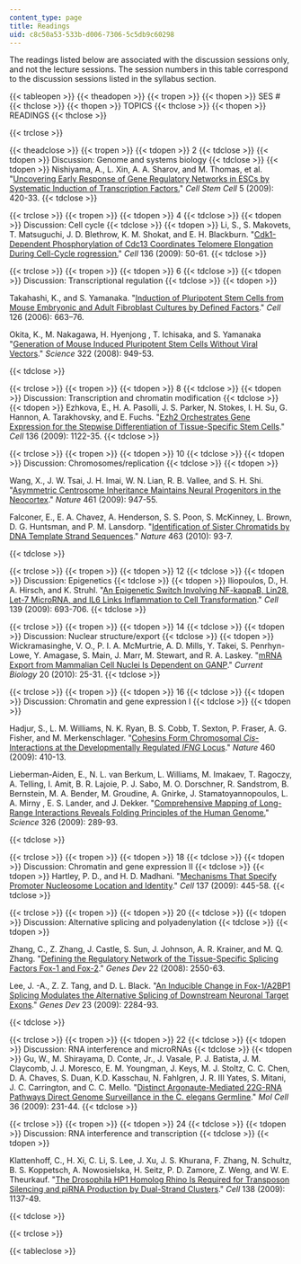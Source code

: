 ```yaml
---
content_type: page
title: Readings
uid: c8c50a53-533b-d006-7306-5c5db9c60298
---
```


The readings listed below are associated with the discussion sessions only, and not the lecture sessions. The session numbers in this table correspond to the discussion sessions listed in the syllabus section.

{{< tableopen >}}
{{< theadopen >}}
{{< tropen >}}
{{< thopen >}}
SES #
{{< thclose >}}
{{< thopen >}}
TOPICS
{{< thclose >}}
{{< thopen >}}
READINGS
{{< thclose >}}

{{< trclose >}}

{{< theadclose >}}
{{< tropen >}}
{{< tdopen >}}
2
{{< tdclose >}}
{{< tdopen >}}
Discussion: Genome and systems biology
{{< tdclose >}}
{{< tdopen >}}
Nishiyama, A., L. Xin, A. A. Sharov, and M. Thomas, et al. "[Uncovering Early Response of Gene Regulatory Networks in ESCs by Systematic Induction of Transcription Factors.](http://www.ncbi.nlm.nih.gov/pubmed/19796622)" _Cell Stem Cell_ 5 (2009): 420-33.
{{< tdclose >}}

{{< trclose >}}
{{< tropen >}}
{{< tdopen >}}
4
{{< tdclose >}}
{{< tdopen >}}
Discussion: Cell cycle
{{< tdclose >}}
{{< tdopen >}}
Li, S., S. Makovets, T. Matsuguchi, J. D. Blethrow, K. M. Shokat, and E. H. Blackburn. "[Cdk1-Dependent Phosphorylation of Cdc13 Coordinates Telomere Elongation During Cell-Cycle rogression.](http://www.ncbi.nlm.nih.gov/pubmed/19135888)" _Cell_ 136 (2009): 50-61.
{{< tdclose >}}

{{< trclose >}}
{{< tropen >}}
{{< tdopen >}}
6
{{< tdclose >}}
{{< tdopen >}}
Discussion: Transcriptional regulation
{{< tdclose >}}
{{< tdopen >}}


Takahashi, K., and S. Yamanaka. "[Induction of Pluripotent Stem Cells from Mouse Embryonic and Adult Fibroblast Cultures by Defined Factors](http://www.cell.com/abstract/S0092-8674%2806%2900976-7)." _Cell_ 126 (2006): 663–76.

Okita, K., M. Nakagawa, H. Hyenjong , T. Ichisaka, and S. Yamanaka  "[Generation of Mouse Induced Pluripotent Stem Cells Without Viral Vectors](http://www.sciencemag.org/cgi/content/full/322/5903/949)." _Science_ 322 (2008): 949-53.


{{< tdclose >}}

{{< trclose >}}
{{< tropen >}}
{{< tdopen >}}
8
{{< tdclose >}}
{{< tdopen >}}
Discussion: Transcription and chromatin modification
{{< tdclose >}}
{{< tdopen >}}
Ezhkova, E., H. A. Pasolli, J. S. Parker, N. Stokes, I. H. Su, G. Hannon, A. Tarakhovsky, and E. Fuchs. "[Ezh2 Orchestrates Gene Expression for the Stepwise Differentiation of Tissue-Specific Stem Cells](http://www.ncbi.nlm.nih.gov/pubmed/19303854)." _Cell_ 136 (2009): 1122-35.
{{< tdclose >}}

{{< trclose >}}
{{< tropen >}}
{{< tdopen >}}
10
{{< tdclose >}}
{{< tdopen >}}
Discussion: Chromosomes/replication
{{< tdclose >}}
{{< tdopen >}}


Wang, X., J. W. Tsai, J. H. Imai, W. N. Lian, R. B. Vallee, and S. H. Shi. "[Asymmetric Centrosome Inheritance Maintains Neural Progenitors in the Neocortex](http://dx.doi.org/10.1038/nature08435)." _Nature_ 461 (2009): 947-55.

Falconer, E., E. A. Chavez, A. Henderson, S. S. Poon, S. McKinney, L. Brown, D. G. Huntsman, and P. M. Lansdorp. "[Identification of Sister Chromatids by DNA Template Strand Sequences](http://dx.doi.org/10.1038/nature08644)." _Nature_ 463 (2010): 93-7.


{{< tdclose >}}

{{< trclose >}}
{{< tropen >}}
{{< tdopen >}}
12
{{< tdclose >}}
{{< tdopen >}}
Discussion: Epigenetics
{{< tdclose >}}
{{< tdopen >}}
Iliopoulos, D., H. A. Hirsch, and K. Struhl. "[An Epigenetic Switch Involving NF-kappaB, Lin28, Let-7 MicroRNA, and IL6 Links Inflammation to Cell Transformation](http://www.cell.com/fulltext/S0092-8674%2809%2901302-6)." _Cell_ 139 (2009): 693-706.
{{< tdclose >}}

{{< trclose >}}
{{< tropen >}}
{{< tdopen >}}
14
{{< tdclose >}}
{{< tdopen >}}
Discussion: Nuclear structure/export
{{< tdclose >}}
{{< tdopen >}}
Wickramasinghe, V. O., P. I. A. McMurtrie, A. D. Mills, Y. Takei, S. Penrhyn-Lowe, Y. Amagase, S. Main, J. Marr, M. Stewart, and R. A. Laskey. "[mRNA Export from Mammalian Cell Nuclei Is Dependent on GANP](http://www.cell.com/current-biology/fulltext/S0960-9822%2809%2901995-2#Summary)." _Current Biology_ 20 (2010): 25-31.
{{< tdclose >}}

{{< trclose >}}
{{< tropen >}}
{{< tdopen >}}
16
{{< tdclose >}}
{{< tdopen >}}
Discussion: Chromatin and gene expression I
{{< tdclose >}}
{{< tdopen >}}


Hadjur, S., L. M. Williams, N. K. Ryan, B. S. Cobb, T. Sexton, P. Fraser, A. G. Fisher, and M. Merkenschlager. "[Cohesins Form Chromosomal _Cis_\-Interactions at the Developmentally Regulated _IFNG_ Locus](http://dx.doi.org/10.1038/nature08079)." _Nature_ 460 (2009): 410-13.

Lieberman-Aiden, E., N. L. van Berkum, L. Williams, M. Imakaev, T. Ragoczy, A. Telling, I. Amit, B. R. Lajoie, P. J. Sabo, M. O. Dorschner, R. Sandstrom, B. Bernstein, M. A. Bender, M. Groudine, A. Gnirke, J. Stamatoyannopoulos, L. A. Mirny , E. S. Lander, and J. Dekker. "[Comprehensive Mapping of Long-Range Interactions Reveals Folding Principles of the Human Genome.](http://www.ncbi.nlm.nih.gov/pubmed/19815776)" _Science_ 326 (2009): 289-93.


{{< tdclose >}}

{{< trclose >}}
{{< tropen >}}
{{< tdopen >}}
18
{{< tdclose >}}
{{< tdopen >}}
Discussion: Chromatin and gene expression II
{{< tdclose >}}
{{< tdopen >}}
Hartley, P. D., and H. D. Madhani. "[Mechanisms That Specify Promoter Nucleosome Location and Identity](http://www.cell.com/abstract/S0092-8674%2809%2900257-8)." _Cell_ 137 (2009): 445-58.
{{< tdclose >}}

{{< trclose >}}
{{< tropen >}}
{{< tdopen >}}
20
{{< tdclose >}}
{{< tdopen >}}
Discussion: Alternative splicing and polyadenylation
{{< tdclose >}}
{{< tdopen >}}


Zhang, C., Z. Zhang, J. Castle, S. Sun, J. Johnson, A. R. Krainer, and M. Q. Zhang. "[Defining the Regulatory Network of the Tissue-Specific Splicing Factors Fox-1 and Fox-2](http://genesdev.cshlp.org/content/22/18/2550.full)." _Genes Dev_ 22 (2008): 2550-63.

Lee, J. -A., Z. Z. Tang, and D. L. Black. "[An Inducible Change in Fox-1/A2BP1 Splicing Modulates the Alternative Splicing of Downstream Neuronal Target Exons](http://genesdev.cshlp.org/content/23/19/2284.full)." _Genes Dev_ 23 (2009): 2284-93.


{{< tdclose >}}

{{< trclose >}}
{{< tropen >}}
{{< tdopen >}}
22
{{< tdclose >}}
{{< tdopen >}}
Discussion: RNA interference and microRNAs
{{< tdclose >}}
{{< tdopen >}}
Gu, W., M. Shirayama, D. Conte, Jr., J. Vasale, P. J. Batista, J. M. Claycomb, J. J. Moresco, E. M. Youngman, J. Keys, M. J. Stoltz, C. C. Chen, D. A. Chaves, S. Duan, K.D. Kasschau, N. Fahlgren, J. R. III Yates, S. Mitani, J. C. Carrington, and C. C. Mello. "[Distinct Argonaute-Mediated 22G-RNA Pathways Direct Genome Surveillance in the C. elegans Germline](http://www.ncbi.nlm.nih.gov/pubmed/19800275)." _Mol Cell_ 36 (2009): 231-44.
{{< tdclose >}}

{{< trclose >}}
{{< tropen >}}
{{< tdopen >}}
24
{{< tdclose >}}
{{< tdopen >}}
Discussion: RNA interference and transcription
{{< tdclose >}}
{{< tdopen >}}


Klattenhoff, C., H. Xi, C. Li, S. Lee, J. Xu, J. S. Khurana, F. Zhang, N. Schultz, B. S. Koppetsch, A. Nowosielska, H. Seitz, P. D. Zamore, Z. Weng, and W. E. Theurkauf. "[The Drosophila HP1 Homolog Rhino Is Required for Transposon Silencing and piRNA Production by Dual-Strand Clusters](http://www.ncbi.nlm.nih.gov/pubmed/19732946)." _Cell_ 138 (2009): 1137-49.


{{< tdclose >}}

{{< trclose >}}

{{< tableclose >}}